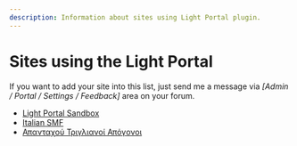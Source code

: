 ```yaml
---
description: Information about sites using Light Portal plugin.
---
```


# Sites using the Light Portal

If you want to add your site into this list, just send me a message via _[Admin / Portal / Settings / Feedback]_ area on your forum.

- [Light Portal Sandbox](https://demo.dragomano.ru)
- [Italian SMF](https://www.italiansmf.net/forum/)
- [Απανταχού Τριγλιανοί Απόγονοι](https://www.triglianoi.gr)
